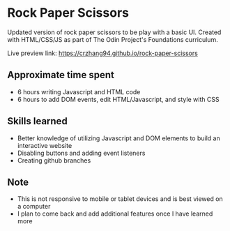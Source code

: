 # Rock Paper Scissors

Updated version of rock paper scissors to be play with a basic UI. Created with HTML/CSS/JS as part of The Odin Project's Foundations curriculum. 

Live preview link: https://crzhang94.github.io/rock-paper-scissors

## Approximate time spent
* 6 hours writing Javascript and HTML code
* 6 hours to add DOM events, edit HTML/Javascript, and style with CSS

## Skills learned
* Better knowledge of utilizing Javascript and DOM elements to build an interactive website
* Disabling buttons and adding event listeners
* Creating github branches

## Note
* This is not responsive to mobile or tablet devices and is best viewed on a computer
* I plan to come back and add additional features once I have learned more
